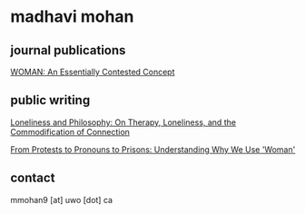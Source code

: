 
# madhavi mohan

## journal publications

[WOMAN: An Essentially Contested Concept](https://www.cambridge.org/core/journals/dialogue-canadian-philosophical-review-revue-canadienne-de-philosophie/article/woman-an-essentially-contested-concept/6939FE368547024E8184F10B60BED18D)

## public writing

[Loneliness and Philosophy: On Therapy, Loneliness, and the Commodification of Connection](https://blog.apaonline.org/2024/10/21/loneliness-and-philosophy-on-therapy-loneliness-and-the-commodification-of-connection/)

[From Protests to Pronouns to Prisons: Understanding Why We Use 'Woman'](https://blog.apaonline.org/2023/06/13/from-protests-to-pronouns-to-prisons-understanding-why-we-use-woman/)

## contact

mmohan9 [at] uwo [dot] ca
